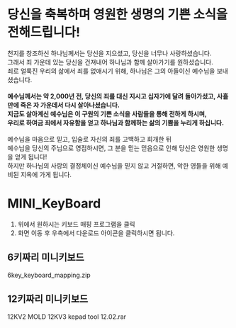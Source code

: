 # 당신을 축복하며 영원한 생명의 기쁜 소식을 전해드립니다!
  
천지를 창조하신 하나님께서는 당신을 지으셨고, 당신을 너무나 사랑하셨습니다.<br>
그래서 죄 가운데 있는 당신을 건져내어 하나님과 함께 살아가기를 원하셨습니다.<br>
죄로 얼룩진 우리의 삶에서 죄를 없애시기 위해, 하나님은 그의 아들이신 예수님을 보내셨습니다.<br><br>
<strong>예수님께서는 약 2,000년 전, 당신의 죄를 대신 지시고 십자가에 달려 돌아가셨고, 사흘 만에 죽은 자 가운데서 다시 살아나셨습니다.<br>
지금도 살아계신 예수님은 이 구원의 기쁜 소식을 사람들을 통해 전하게 하시며,<br> 
우리로 하여금 죄에서 자유함을 얻고 하나님과 함께하는 삶의 기쁨을 누리게 하십니다.</strong><br><br>
예수님을 마음으로 믿고, 입술로 자신의 죄를 고백하고 회개한 뒤<br> 
예수님을 당신의 주님으로 영접하시면, 그 분을 믿는 믿음으로 인해 당신은 영원한 생명을 얻게 됩니다!<br>
하지만 하나님의 사랑의 결정체이신 예수님을 믿지 않고 거절하면, 악한 영들을 위해 예비된 지옥에 가게 됩니다.<br>

# MINI_KeyBoard
1. 위에서 원하시는 키보드 매핑 프로그램을 클릭
2. 화면 이동 후 우측에서 다운로드 아이콘을 클릭하시면 됩니다. 

<h2>6키짜리 미니키보드</h2>
6key_keyboard_mapping.zip

<h2>12키짜리 미니키보드</h2>
12KV2 MOLD 12KV3 kepad tool 12.02.rar
